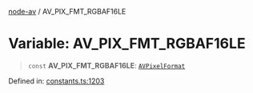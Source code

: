 [node-av](../globals.md) / AV\_PIX\_FMT\_RGBAF16LE

# Variable: AV\_PIX\_FMT\_RGBAF16LE

> `const` **AV\_PIX\_FMT\_RGBAF16LE**: [`AVPixelFormat`](../type-aliases/AVPixelFormat.md)

Defined in: [constants.ts:1203](https://github.com/seydx/av/blob/f8631fc881b394300b1479f511d55cf1c370a87f/src/constants/constants.ts#L1203)
